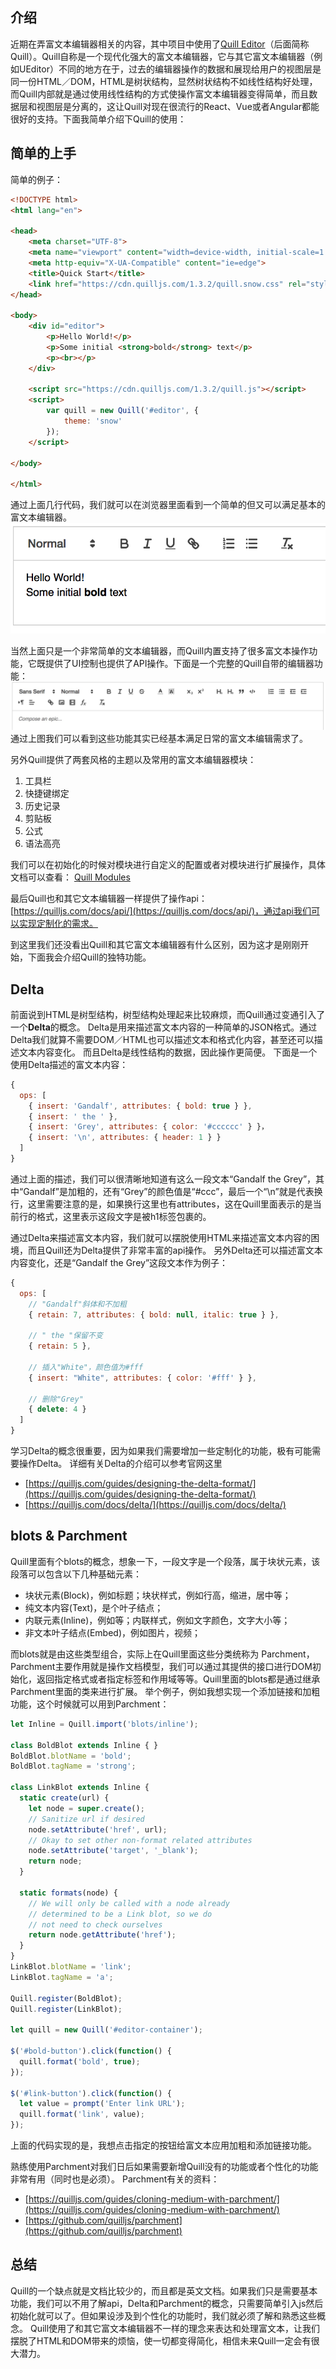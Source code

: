 ## 介绍
近期在弄富文本编辑器相关的内容，其中项目中使用了[Quill Editor](https://quilljs.com)（后面简称Quill）。Quill自称是一个现代化强大的富文本编辑器，它与其它富文本编辑器（例如UEditor）不同的地方在于，过去的编辑器操作的数据和展现给用户的视图层是同一份HTML／DOM，HTML是树状结构，显然树状结构不如线性结构好处理，而Quill内部就是通过使用线性结构的方式使操作富文本编辑器变得简单，而且数据层和视图层是分离的，这让Quill对现在很流行的React、Vue或者Angular都能很好的支持。下面我简单介绍下Quill的使用：
<!--more-->

## 简单的上手
简单的例子：
``` html
<!DOCTYPE html>
<html lang="en">

<head>
    <meta charset="UTF-8">
    <meta name="viewport" content="width=device-width, initial-scale=1.0">
    <meta http-equiv="X-UA-Compatible" content="ie=edge">
    <title>Quick Start</title>
    <link href="https://cdn.quilljs.com/1.3.2/quill.snow.css" rel="stylesheet">
</head>

<body>
    <div id="editor">
        <p>Hello World!</p>
        <p>Some initial <strong>bold</strong> text</p>
        <p><br></p>
    </div>

    <script src="https://cdn.quilljs.com/1.3.2/quill.js"></script>
    <script>
        var quill = new Quill('#editor', {
            theme: 'snow'
        });
    </script>

</body>

</html>
```

通过上面几行代码，我们就可以在浏览器里面看到一个简单的但又可以满足基本的富文本编辑器。
<img src="./quill-editor/quick-start.png" alt="">

当然上面只是一个非常简单的文本编辑器，而Quill内置支持了很多富文本操作功能，它既提供了UI控制也提供了API操作。下面是一个完整的Quill自带的编辑器功能：
<img src="./quill-editor/formats.png" alt="">
通过上图我们可以看到这些功能其实已经基本满足日常的富文本编辑需求了。

另外Quill提供了两套风格的主题以及常用的富文本编辑器模块：
1. 工具栏
2. 快捷键绑定
3. 历史记录
4. 剪贴板
5. 公式
6. 语法高亮

我们可以在初始化的时候对模块进行自定义的配置或者对模块进行扩展操作，具体文档可以查看：
[Quill Modules](https://quilljs.com/docs/modules/)

最后Quill也和其它文本编辑器一样提供了操作api：
[https://quilljs.com/docs/api/](https://quilljs.com/docs/api/)，通过api我们可以实现定制化的需求。

到这里我们还没看出Quill和其它富文本编辑器有什么区别，因为这才是刚刚开始，下面我会介绍Quill的独特功能。

## Delta
前面说到HTML是树型结构，树型结构处理起来比较麻烦，而Quill通过变通引入了一个**Delta**的概念。
Delta是用来描述富文本内容的一种简单的JSON格式。通过Delta我们就算不需要DOM／HTML也可以描述文本和格式化内容，甚至还可以描述文本内容变化。
而且Delta是线性结构的数据，因此操作更简便。
下面是一个使用Delta描述的富文本内容：
``` javascript
{
  ops: [
    { insert: 'Gandalf', attributes: { bold: true } },
    { insert: ' the ' },
    { insert: 'Grey', attributes: { color: '#cccccc' } }，
    { insert: '\n', attributes: { header: 1 } }
  ]
}
```
通过上面的描述，我们可以很清晰地知道有这么一段文本“Gandalf the Grey”，其中“Gandalf”是加粗的，还有“Grey”的颜色值是“#ccc”，最后一个“\n”就是代表换行，这里需要注意的是，如果换行这里也有attributes，这在Quill里面表示的是当前行的格式，这里表示这段文字是被h1标签包裹的。

通过Delta来描述富文本内容，我们就可以摆脱使用HTML来描述富文本内容的困境，而且Quill还为Delta提供了非常丰富的api操作。
另外Delta还可以描述富文本内容变化，还是“Gandalf the Grey”这段文本作为例子：
``` javascript
{
  ops: [
    // "Gandalf"斜体和不加粗
    { retain: 7, attributes: { bold: null, italic: true } },

    // " the "保留不变
    { retain: 5 },

    // 插入"White"，颜色值为#fff
    { insert: "White", attributes: { color: '#fff' } },

    // 删除"Grey"
    { delete: 4 }
  ]
}
```
学习Delta的概念很重要，因为如果我们需要增加一些定制化的功能，极有可能需要操作Delta。
详细有关Delta的介绍可以参考官网这里
- [https://quilljs.com/guides/designing-the-delta-format/](https://quilljs.com/guides/designing-the-delta-format/)
- [https://quilljs.com/docs/delta/](https://quilljs.com/docs/delta/)

## blots & Parchment
Quill里面有个blots的概念，想象一下，一段文字是一个段落，属于块状元素，该段落可以包含以下几种基础元素：
- 块状元素(Block)，例如标题；块状样式，例如行高，缩进，居中等；
- 纯文本内容(Text)，是个叶子结点；
- 内联元素(Inline)，例如<b></b><i></i>等；内联样式，例如文字颜色，文字大小等；
- 非文本叶子结点(Embed)，例如图片，视频；

而blots就是由这些类型组合，实际上在Quill里面这些分类统称为 Parchment，
Parchment主要作用就是操作文档模型，我们可以通过其提供的接口进行DOM初始化，返回指定格式或者指定标签和作用域等等。Quill里面的blots都是通过继承Parchment里面的类来进行扩展。
举个例子，例如我想实现一个添加链接和加粗功能，这个时候就可以用到Parchment：
``` javascript
let Inline = Quill.import('blots/inline');

class BoldBlot extends Inline { }
BoldBlot.blotName = 'bold';
BoldBlot.tagName = 'strong';

class LinkBlot extends Inline {
  static create(url) {
    let node = super.create();
    // Sanitize url if desired
    node.setAttribute('href', url);
    // Okay to set other non-format related attributes
    node.setAttribute('target', '_blank');
    return node;
  }
  
  static formats(node) {
    // We will only be called with a node already
    // determined to be a Link blot, so we do
    // not need to check ourselves
    return node.getAttribute('href');
  }
}
LinkBlot.blotName = 'link';
LinkBlot.tagName = 'a';

Quill.register(BoldBlot);
Quill.register(LinkBlot);

let quill = new Quill('#editor-container');

$('#bold-button').click(function() {
  quill.format('bold', true);
});

$('#link-button').click(function() {
  let value = prompt('Enter link URL');
  quill.format('link', value);
});
```
上面的代码实现的是，我想点击指定的按钮给富文本应用加粗和添加链接功能。

熟练使用Parchment对我们日后如果需要新增Quill没有的功能或者个性化的功能非常有用（同时也是必须）。
Parchment有关的资料：
- [https://quilljs.com/guides/cloning-medium-with-parchment/](https://quilljs.com/guides/cloning-medium-with-parchment/)
- [https://github.com/quilljs/parchment](https://github.com/quilljs/parchment)

## 总结
Quill的一个缺点就是文档比较少的，而且都是英文文档。如果我们只是需要基本功能，我们可以不用了解api，Delta和Parchment的概念，只需要简单引入js然后初始化就可以了。但如果设涉及到个性化的功能时，我们就必须了解和熟悉这些概念。
Quill使用了和其它富文本编辑器不一样的理念来表达和处理富文本，让我们摆脱了HTML和DOM带来的烦恼，使一切都变得简化，相信未来Quill一定会有很大潜力。
